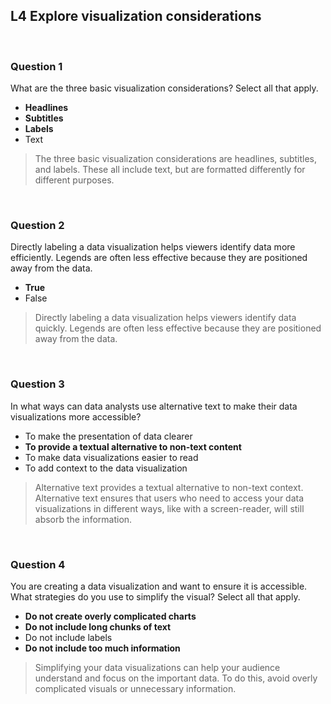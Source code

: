 ## L4 Explore visualization considerations

&nbsp;

### Question 1

What are the three basic visualization considerations? Select all that apply. 

* **Headlines**
* **Subtitles**
* **Labels**
* Text

> The three basic visualization considerations are headlines, subtitles, and labels. These all include text, but are formatted differently for different purposes. 

&nbsp;

### Question 2

Directly labeling a data visualization helps viewers identify data more efficiently. Legends are often less effective because they are positioned away from the data.

* **True**
* False

> Directly labeling a data visualization helps viewers identify data quickly. Legends are often less effective because they are positioned away from the data. 

&nbsp;

### Question 3

In what ways can data analysts use alternative text to make their data visualizations more accessible?

* To make the presentation of data clearer
* **To provide a textual alternative to non-text content**
* To make data visualizations easier to read
* To add context to the data visualization

> Alternative text provides a textual alternative to non-text context. Alternative text ensures that users who need to access your data visualizations in different ways, like with a screen-reader, will still absorb the information.

&nbsp;

### Question 4

You are creating a data visualization and want to ensure it is accessible. What strategies do you use to simplify the visual? Select all that apply. 

* **Do not create overly complicated charts**
* **Do not include long chunks of text** 
* Do not include labels
* **Do not include too much information**

> Simplifying your data visualizations can help your audience understand and focus on the important data. To do this, avoid overly complicated visuals or unnecessary information. 
